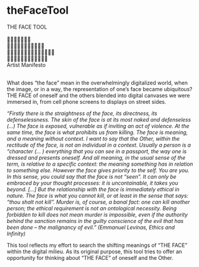 # theFaceTool
 
THE FACE TOOL <br><br>
👩👨🧑👧👦🧒👶<br>
👵👴🧓👩‍🦰👨‍🦰🧑‍🦰👩‍🦱<br>
👨‍🦱🧑‍🦱👩‍🦲👨‍🦲🧑‍🦲👩‍🦳👨‍🦳<br>
🧑‍🦳👱‍♀️👱‍♂️👱👳‍♀️🧔🧔‍♂️<br>
Artist Manifesto <br><br>

What does “the face” mean in the overwhelmingly digitalized world, when the image, or in a way, the representation of one’s face became ubiquitous? THE FACE of oneself and the others blended into digital canvases we were immersed in, from cell phone screens to displays on street sides.

<i>“Firstly there is the straightness of the face, its directness, its defenselessness. The skin of the face is at its most naked and defenseless (…) The face is exposed, vulnerable as if inviting an act of violence. At the same time, the face is what prohibits us from killing.
The face is meaning, and a meaning without context. I want to say that the Other, within the rectitude of the face, is not an individual in a context. Usually a person is a “character (… ) everything that you can see in a passport, the way one is dressed and presents oneself. And all meaning, in the usual sense of the term, is relative to a specific context: the meaning something has in relation to something else. However the face gives priority to the self. You are you. In this sense, you could say that the face is not “seen”. It can only be embraced by your thought processes: it is uncontainable, it takes you beyond. […] But the relationship with the face is immediately ethical in nature. The face is what you cannot kill, or at least in the sense that says: “thou shalt not kill”. Murder is, of course, a banal fact: one can kill another person; the ethical requirement is not an ontological necessity. Being forbidden to kill does not mean murder is impossible, even if the authority behind the sanction remains in the guilty conscience of the evil that has been done – the malignancy of evil.” 
(Emmanuel Levinas, Ethics and Infinity)</i>

This tool reflects my effort to search the shifting meanings of “THE FACE” within the digital milieu. As its original purpose, this tool tries to offer an opportunity for thinking about “THE FACE” of oneself and the Other.

